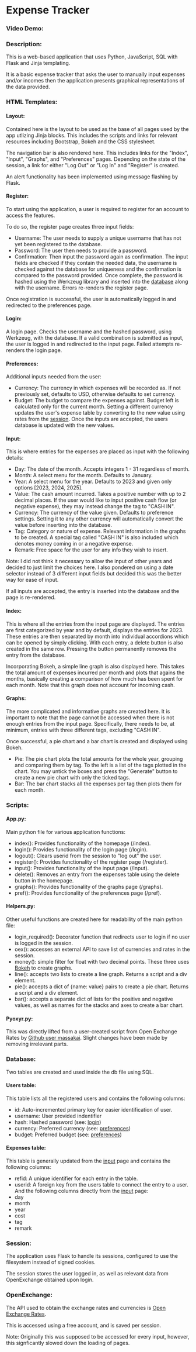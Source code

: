# Expense Tracker
### Video Demo:  <URL HERE>
### Description:
This is a web-based application that uses Python, JavaScript, SQL with Flask and Jinja templating.

It is a basic expense tracker that asks the user to manually input expenses and/or incomes then the application presents graphical representations of the data provided.
### HTML Templates:
#### Layout:
Contained here is the layout to be used as the base of all pages used by the app utlizing Jinja blocks.
This includes the scripts and links for relevant resources including Bootstrap, Bokeh and the CSS stylesheet.

The navigation bar is also rendered here. This includes links for the "Index", "Input", "Graphs", and "Preferences" pages. 
Depending on the state of the session, a link for either "Log Out" or "Log In" and "Register" is created.

An alert functionality has been implemented using message flashing by Flask.

#### Register:
To start using the application, a user is required to register for an account to access the features. 

To do so, the register page creates three input fields:
- Username: The user needs to supply a unique username that has not yet been registered to the database.
- Password: The user then needs to provide a password.
- Confirmation: Then input the password again as confirmation.
The input fields are checked if they contain the needed data, the username is checked against the database for uniqueness and the confirmation is compared to the password provided. Once complete, the password is hashed using the Werkzeug library and inserted into the [database](#database) along with the username. Errors re-renders the register page.

Once registration is successful, the user is automatically logged in and redirected to the preferences page.

#### Login:
A login page. Checks the username and the hashed password, using Werkzeug, with the database. If a valid combination is submitted as input, the user is logged in and redirected to the input page. Failed attempts re-renders the login page.

#### Preferences:
Additional inputs needed from the user:
- Currency: The currency in which expenses will be recorded as. If not previously set, defaults to USD, otherwise defaults to set currency.
- Budget: The budget to compare the expenses against. Budget left is calculated only for the current month.
Setting a different currency updates the user's expense table by converting to the new value using rates from the [session](#session).
Once the inputs are accepted, the users database is updated with the new values.

#### Input:
This is where entries for the expenses are placed as input with the following details:
- Day: The date of the month. Accepts integers 1 - 31 regardless of month.
- Month: A select menu for the month. Defaults to January.
- Year: A select menu for the year. Defaults to 2023 and given only options [2023, 2024, 2025].
- Value: The cash amount incurred. Takes a positive number with up to 2 decimal places. If the user would like to input positive cash flow (or negative expense), they may instead change the tag to "CASH IN".
- Currency: The currency of the value given. Defaults to preference settings. Setting it to any other currency will automatically convert the value before inserting into the database.
- Tag: Category or nature of expense. Relevant information in the graphs to be created. A special tag called "CASH IN" is also included which denotes money coming in or a negative expense.
- Remark: Free space for the user for any info they wish to insert.
  
Note: I did not think it necessary to allow the input of other years and decided to just limit the choices here.
I also pondered on using a date selector instead of 3 different input fields but decided this was the better way for ease of input.

If all inputs are accepted, the entry is inserted into the database and the page is re-rendered.

#### Index:
This is where all the entries from the input page are displayed. The entries are first categorized by year and by default, displays the entries for 2023. 
These entries are then separated by month into individual accordions which can be opened by simply clicking. With each entry, a delete button is also created in the same row. Pressing the button permanently removes the entry from the database.

Incorporating Bokeh, a simple line graph is also displayed here. This takes the total amount of expenses incurred per month and plots that agains the months, basically creating a comparison of how much has been spent for each month. Note that this graph does not account for incoming cash.

#### Graphs:
The more complicated and informative graphs are created here. It is important to note that the page cannot be accessed when there is not enough entries from the input page. Specifically, there needs to be, at minimum, entries with three different tags, excluding "CASH IN".

Once successful, a pie chart and a bar chart is created and displayed using Bokeh.
- Pie: The pie chart plots the total amounts for the whole year, grouping and comparing them by tag. To the left is a list of the tags plotted in the chart. You may untick the boxes and press the "Generate" button to create a new pie chart with only the ticked tags.
- Bar: The bar chart stacks all the expenses per tag then plots them for each month.

### Scripts:
#### App.py:
Main python file for various application functions:
- index(): Provides functionality of the homepage (/index).
- login(): Provides functionality of the login page (/login).
- logout(): Clears userid from the session to "log out" the user.
- register(): Provides functionality of the register page (/register).
- input(): Provides functionality of the input page (/input).
- delete(): Removes an entry from the expenses table using the delete button in the homepage.
- graphs(): Provides functionality of the graphs page (/graphs).
- pref(): Provides functionality of the preferences page (/pref).

#### Helpers.py:
Other useful functions are created here for readability of the main python file:
- login_required(): Decorator function that redirects user to login if no user is logged in the session.
- oex(): accesses an external API to save list of currencies and rates in  the session.
- money(): simple filter for float with two decimal points.
These three uses [Bokeh](https://docs.bokeh.org/en/latest/) to create graphs.
- line(): accepts two lists to create a line graph. Returns a script and a div element.
- pie(): accepts a dict of {name: value} pairs to create a pie chart. Returns a script and a div element.
- bar(): accepts a separate dict of lists for the positive and negative values, as well as names for the stacks and axes to create a bar chart.

#### Pyoxyr.py:
This was directly lifted from a user-created script from Open Exchange Rates by [Github user massakai](https://github.com/massakai/pyoxr).
Slight changes have been made by removing irrelevant parts.

### Database:
Two tables are created and used inside the db file using SQL.

#### Users table:
This table lists all the registered users and contains the following columns:
- id: Auto-incremented primary key for easier identification of user.
- username: User provided indentifier
- hash: Hashed password (see: [login](#login))
- currency: Preferred currency (see: [preferences](#preferences))
- budget: Preferred budget (see: [preferences](#preferences))

#### Expenses table: 
This table is generally updated from the [input](#input) page and contains the following columns:
- refid: A unique identifier for each entry in the table.
- userid: A foreign key from the users table to connect the entry to a user.
And the following columns directly from the [input](#input) page:
- day
- month
- year
- cost
- tag
- remark

### Session:
The application uses Flask to handle its sessions, configured to use the filesystem instead of signed cookies.

The session stores the user logged in, as well as relevant data from OpenExchange obtained upon login.

### OpenExchange:
The API used to obtain the exchange rates and currencies is [Open Exchange Rates](https://openexchangerates.org/).

This is accessed using a free account, and is saved per session.

Note: Originally this was supposed to be accessed for every input, however, this signficantly slowed down the loading of pages. 
